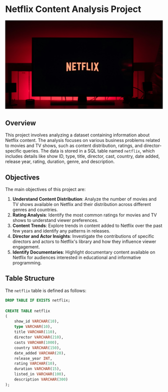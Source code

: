 # Netflix Content Analysis Project

![Netflix Logo](https://github.com/SShailesh-Dev/Netflix-SQL-Project/blob/main/Netflix-SQL-Project.png)

## Overview

This project involves analyzing a dataset containing information about Netflix content. The analysis focuses on various business problems related to movies and TV shows, such as content distribution, ratings, and director-specific queries. The data is stored in a SQL table named `netflix`, which includes details like show ID, type, title, director, cast, country, date added, release year, rating, duration, genre, and description.

## Objectives

The main objectives of this project are:

1. **Understand Content Distribution**: Analyze the number of movies and TV shows available on Netflix and their distribution across different genres and countries.
2. **Rating Analysis**: Identify the most common ratings for movies and TV shows to understand viewer preferences.
3. **Content Trends**: Explore trends in content added to Netflix over the past few years and identify any patterns in releases.
4. **Director and Actor Insights**: Investigate the contributions of specific directors and actors to Netflix's library and how they influence viewer engagement.
5. **Identify Documentaries**: Highlight documentary content available on Netflix for audiences interested in educational and informative programming.

## Table Structure

The `netflix` table is defined as follows:

```sql
DROP TABLE IF EXISTS netflix;

CREATE TABLE netflix
(
    show_id VARCHAR(10),
    type VARCHAR(10),
    title VARCHAR(110),
    director VARCHAR(210),
    casts VARCHAR(1000),
    country VARCHAR(150),
    date_added VARCHAR(20),
    release_year INT,
    rating VARCHAR(10),
    duration VARCHAR(15),
    listed_in VARCHAR(100),
    description VARCHAR(300)
);
